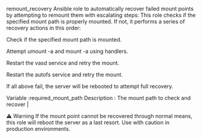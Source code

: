 remount_recovery
Ansible role to automatically recover failed mount points by attempting to remount them with escalating steps: This role checks if the specified mount path is properly mounted. If not, it performs a series of recovery actions in this order:

Check if the specified mount path is mounted.

Attempt umount -a and mount -a using handlers.

Restart the vasd service and retry the mount.

Restart the autofs service and retry the mount.

If all above fail, the server will be rebooted to attempt full recovery.

Variable :required_mount_path
Description : The mount path to check and recover |

⚠ Warning If the mount point cannot be recovered through normal means, this role will reboot the server as a last resort. Use with caution in production environments.
